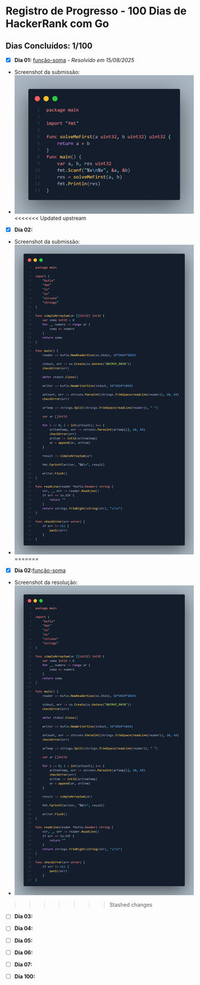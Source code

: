 # Registro de Progresso - 100 Dias de HackerRank com Go



## Dias Concluídos: 1/100

- [x] **Dia 01:** [função-soma](days/day01-função-soma/) - _Resolvido em 15/08/2025_
* Screenshot da submissão:
* ![Submissão do Dia 01 com sucesso](./assets/day01.png)
<<<<<<< Updated upstream
- [x] **Dia 02:**
* Screenshot da submissão:
* ![Submissão do Dia 01 com sucesso](./assets/day02.png)
=======
* [x] **Dia 02:**[função-soma](days/day02-simpleArraySum/)
* Screenshot da resolução:
* ![Submissão do Dia 02 com sucesso](./assets/day02.png)
>>>>>>> Stashed changes
- [ ] **Dia 03:**
- [ ] **Dia 04:**
- [ ] **Dia 05:**
- [ ] **Dia 06:**
- [ ] **Dia 07:**

- [ ] **Dia 100:**